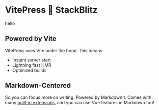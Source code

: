 # VitePress 💙 StackBlitz

hello

## Powered by Vite

VitePress uses Vite under the hood. This means:

- Instant server start
- Lightning fast HMR
- Optimized builds


## Markdown-Centered

So you can focus more on writing. Powered by MarkdownIt. Comes with many [built-in extensions](https://vitepress.vuejs.org/guide/markdown), and you can use Vue features in Markdown too!
